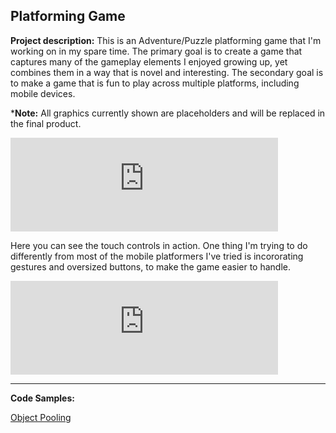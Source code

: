 ## Platforming Game

**Project description:** This is an Adventure/Puzzle platforming game that I'm working on in my spare time.  The primary goal is to create a game that captures many of the gameplay elements I enjoyed growing up, yet combines them in a way that is novel and interesting.  The secondary goal is to make a game that is fun to play across multiple platforms, including mobile devices.

\***Note:** All graphics currently shown are placeholders and will be replaced in the final product.

<iframe width="85%" src="https://www.youtube.com/embed/NU0tc5cHtno" frameborder="0" allow="accelerometer; autoplay; clipboard-write; encrypted-media; gyroscope; picture-in-picture" allowfullscreen></iframe>

Here you can see the touch controls in action.  One thing I'm trying to do differently from most of the mobile platformers I've tried is incororating gestures and oversized buttons, to make the game easier to handle.

<iframe width="85%" src="https://www.youtube.com/embed/Ur-cxzar9uk" frameborder="0" allow="accelerometer; autoplay; clipboard-write; encrypted-media; gyroscope; picture-in-picture" allowfullscreen></iframe>

---

**Code Samples:**

[Object Pooling](codeSamples/objectPool)
